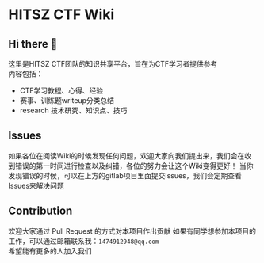 # HITSZ CTF Wiki 
## Hi there 👋
这里是HITSZ CTF团队的知识共享平台，旨在为CTF学习者提供参考  
内容包括：  
- CTF学习教程、心得、经验
- 赛事、训练题writeup分类总结
- research 技术研究、知识点、技巧


## Issues
如果各位在阅读Wiki的时候发现任何问题，欢迎大家向我们提出来，我们会在收到错误的第一时间进行检查以及纠错，各位的努力会让这个Wiki变得更好！
当你发现错误的时候，可以在上方的gitlab项目里面提交Issues，我们会定期查看Issues来解决问题

## Contribution
欢迎大家通过 Pull Request 的方式对本项目作出贡献
如果有同学想参加本项目的工作，可以通过邮箱联系我：`1474912948@qq.com`  
希望能有更多的人加入我们
